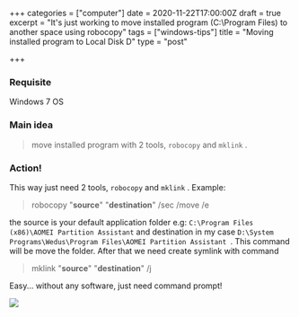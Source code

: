 +++
categories = ["computer"]
date = 2020-11-22T17:00:00Z
draft = true
excerpt = "It's just working to move installed program (C:\\Program Files) to another space using robocopy"
tags = ["windows-tips"]
title = "Moving installed program to Local Disk D"
type = "post"

+++
### Requisite

Windows 7 OS

### Main idea

> move installed program with 2 tools, `robocopy` and `mklink` .

### Action!

This way just need 2 tools, `robocopy` and `mklink` . Example:

> robocopy "**source**" "**destination**" /sec /move /e

the source is your default application folder e.g: `C:\Program Files (x86)\AOMEI Partition Assistant` and destination in my case `D:\System Programs\Wedus\Program Files\AOMEI Partition Assistant `. This command will be move the folder. After that we need create symlink with command

> mklink "**source**" "**destination**" /j

Easy... without any software, just need command prompt!

![](https://res.cloudinary.com/bimagv/image/upload/v1611564019/2020-12/assets_2F-M5dP2bvOEMvK2A_oymi_2F-MMoQhhENioG-S50TLev_2F-MMoU7UlB4EJjUyj8C0E_2FppSx0plguR_cjqzrl.png)